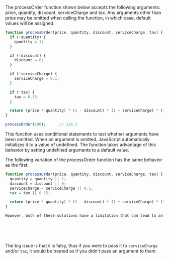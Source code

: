 The processOrder function shown below accepts the following arguments: price, quantity, discount, serviceCharge and tax. Any arguments other than price may be omitted when calling the function, in which case, default values will be assigned.

```js
function processOrder(price, quantity, discount, serviceCharge, tax) {
  if (!quantity) {
    quantity = 1;
  }

  if (!discount) {
    discount = 0;
  }

  if (!serviceCharge) {
    serviceCharge = 0.1;
  }

  if (!tax) {
    tax = 0.15;
  }

  return (price * quantity) * (1 - discount) * (1 + serviceCharge) * (1 + tax);
}

processOrder(100);      // 126.5
```

This function uses conditional statements to test whether arguments have been omitted. When an argument is omitted, JavaScript automatically initializes it to a value of undefined. The function takes advantage of this behavior by setting undefined arguments to a default value.

The following variation of the processOrder function has the same behavior as the first:

```js
function processOrder(price, quantity, discount, serviceCharge, tax) {
  quantity = quantity || 1;
  discount = discount || 0;
  serviceCharge = serviceCharge || 0.1;
  tax = tax || 0.15;

  return (price * quantity) * (1 - discount) * (1 + serviceCharge) * (1 + tax);
}

However, both of these solutions have a limitation that can lead to an incorrect result for certain inputs. What is this limitation and how does it affect the result?
```

<br>
<br>
<br>

The big issue is that `0` is falsy, thus if you were to pass it to `serviceCharge` and/or `tax`, it would be treated as if you didn't pass an argument to them.
